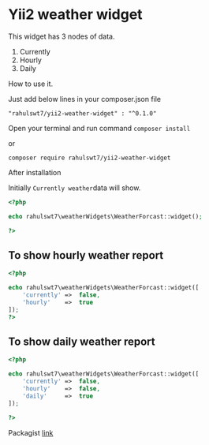 # Yii2 weather widget

This widget has 3 nodes of data.
1. Currently
1. Hourly
1. Daily

How to use it.

Just add below lines in your composer.json file

`"rahulswt7/yii2-weather-widget" : "^0.1.0"`

Open your terminal and run command `composer install`

or

`composer require rahulswt7/yii2-weather-widget`

After installation

Initially `Currently weather`data will show.

```php
<?php 

echo rahulswt7\weatherWidgets\WeatherForcast::widget();

?>
```

## To show hourly weather report

```php
<?php 

echo rahulswt7\weatherWidgets\WeatherForcast::widget([
	'currently'	=>	false,
	'hourly'	=>	true
]);
?>
```

## To show daily weather report

```php
<?php 

echo rahulswt7\weatherWidgets\WeatherForcast::widget([
	'currently' =>  false,
    'hourly'    =>  false,
    'daily'     =>  true
]);

?>
```

Packagist [link](https://packagist.org/packages/rahulswt7/yii2-weather-widget "link") 

